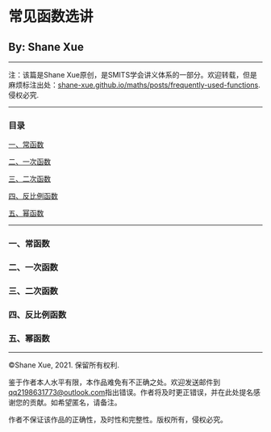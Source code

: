 # 常见函数选讲

## By: Shane Xue

<hr>

注：该篇是Shane Xue原创，是SMITS学会讲义体系的一部分。欢迎转载，但是麻烦标注出处：[shane-xue.github.io/maths/posts/frequently-used-functions](https://shane-xue.github.io/maths/posts/frequently-used-functions). 侵权必究.

<hr>

### 目录

<a href = "#one"> 一、常函数 </a>

<a href = "#two"> 二、一次函数 </a>

<a href = "#three"> 三、二次函数 </a>

<a href = "#four"> 四、反比例函数 </a>

<a href = "#five"> 五、幂函数</a>

<hr>

<a name = "#one"> </a>
### 一、常函数

<a name = "#two"> </a>
### 二、一次函数

<a name = "#three"> </a>
### 三、二次函数

<a name = "#four"> </a>
### 四、反比例函数

<a name = "#five"> </a>
### 五、幂函数


<hr>

©️Shane Xue, 2021. 保留所有权利.

鉴于作者本人水平有限，本作品难免有不正确之处。欢迎发送邮件到[qq2198631773@outlook.com](mailto:qq2198631773@outlook.com)指出错误。作者将及时更正错误，并在此处提名感谢您的贡献。如希望匿名，请备注。

作者不保证该作品的正确性，及时性和完整性。版权所有，侵权必究。
